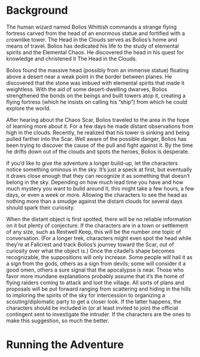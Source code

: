 # Background
The human wizard named Bolios Whittish commands a strange flying fortress carved from the head of an enormous statue and fortified with a crownlike tower. The Head in the Clouds serves as Bolios’s home and means of travel. Bolios has dedicated his life to the study of elemental spirits and the Elemental Chaos. He discovered the head in his quest for knowledge and christened it The Head in the Clouds. 

Bolios found the massive head (possibly from an immense statue) floating above a desert near a weak point in the border between planes. He discovered that the stone was imbued with elemental spirits that made it weightless. With the aid of some desert-dwelling dwarves, Bolios strengthened the bonds on the beings and built towers atop it, creating a flying fortress (which he insists on calling his “ship”) from which he could explore the world. 

After hearing about the Chaos Scar, Bolios traveled to the area in the hope of learning more about it. For a few days he made distant observations from high in the clouds. Recently, he realized that his tower is sinking and being pulled farther into the Scar. Well aware of the possible danger, Bolios has been trying to discover the cause of the pull and fight against it. By the time he drifts down out of the clouds and spots the heroes, Bolios is desperate. 

If you’d like to give the adventure a longer build-up, let the characters notice something ominous in the sky. It’s just a speck at first, but eventually it draws close enough that they can recognize it as something that doesn’t belong in the sky. Depending on how much lead time you have and how much mystery you want to build around it, this might take a few hours, a few days, or even a week or more. Allowing the characters to see the head as nothing more than a smudge against the distant clouds for several days should spark their curiosity. 

When the distant object is first spotted, there will be no reliable information on it but plenty of conjecture. If the characters are in a town or settlement of any size, such as Restwell Keep, this will be the number one topic of conversation. (For a longer trek, characters might even spot the head while they’re at Fallcrest and track Bolios’s journey toward the Scar, out of curiosity over what the object is.) Once the citadel’s shape becomes recognizable, the suppositions will only increase. Some people will hail it as a sign from the gods, others as a sign from devils; some will consider it a good omen, others a sure signal that the apocalypse is near. Those who favor more mundane explanations probably assume that it’s the home of flying raiders coming to attack and loot the village. All sorts of plans and proposals will be put forward ranging from scattering and hiding in the hills to imploring the spirits of the sky for intercession to organizing a scouting/diplomatic party to get a closer look. If the latter happens, the characters should be included in (or at least invited to join) the official contingent sent to investigate the intruder. If the characters are the ones to make this suggestion, so much the better.

# Running the Adventure
